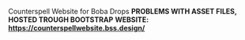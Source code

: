 Counterspell Website for Boba Drops
**PROBLEMS WITH ASSET FILES, HOSTED TROUGH BOOTSTRAP**
**WEBSITE: https://counterspellwebsite.bss.design/**
